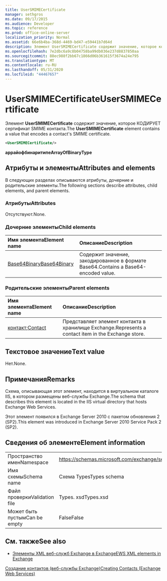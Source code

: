 ```yaml
---
title: UserSMIMECertificate
manager: sethgros
ms.date: 09/17/2015
ms.audience: Developer
ms.topic: reference
ms.prod: office-online-server
localization_priority: Normal
ms.assetid: 66e6b4ba-368d-4469-bd47-e59441b7d64d
description: Элемент UserSMIMECertificate содержит значение, которое кодирует сертификат SMIME контакта.
ms.openlocfilehash: 7e2dbc6a9c8b04758ba99db036e237d8837850aa
ms.sourcegitcommit: 88ec988f2bb67c1866d06b361615f3674a24e795
ms.translationtype: MT
ms.contentlocale: ru-RU
ms.lasthandoff: 05/31/2020
ms.locfileid: "44467657"
---
```

# <a name="usersmimecertificate"></a><span data-ttu-id="179bc-103">UserSMIMECertificate</span><span class="sxs-lookup"><span data-stu-id="179bc-103">UserSMIMECertificate</span></span>

<span data-ttu-id="179bc-104">Элемент **UserSMIMECertificate** содержит значение, которое КОДИРУЕТ сертификат SMIME контакта.</span><span class="sxs-lookup"><span data-stu-id="179bc-104">The **UserSMIMECertificate** element contains a value that encodes a contact's SMIME certificate.</span></span> 
  
```XML
<UserSMIMECertificate/>
```

 <span data-ttu-id="179bc-105">**аррайофбинаритипе**</span><span class="sxs-lookup"><span data-stu-id="179bc-105">**ArrayOfBinaryType**</span></span>
## <a name="attributes-and-elements"></a><span data-ttu-id="179bc-106">Атрибуты и элементы</span><span class="sxs-lookup"><span data-stu-id="179bc-106">Attributes and elements</span></span>

<span data-ttu-id="179bc-107">В следующих разделах описываются атрибуты, дочерние и родительские элементы.</span><span class="sxs-lookup"><span data-stu-id="179bc-107">The following sections describe attributes, child elements, and parent elements.</span></span>
  
### <a name="attributes"></a><span data-ttu-id="179bc-108">Атрибуты</span><span class="sxs-lookup"><span data-stu-id="179bc-108">Attributes</span></span>

<span data-ttu-id="179bc-109">Отсутствуют.</span><span class="sxs-lookup"><span data-stu-id="179bc-109">None.</span></span>
  
### <a name="child-elements"></a><span data-ttu-id="179bc-110">Дочерние элементы</span><span class="sxs-lookup"><span data-stu-id="179bc-110">Child elements</span></span>

|<span data-ttu-id="179bc-111">**Имя элемента**</span><span class="sxs-lookup"><span data-stu-id="179bc-111">**Element name**</span></span>|<span data-ttu-id="179bc-112">**Описание**</span><span class="sxs-lookup"><span data-stu-id="179bc-112">**Description**</span></span>|
|:-----|:-----|
|[<span data-ttu-id="179bc-113">Base64Binary</span><span class="sxs-lookup"><span data-stu-id="179bc-113">Base64Binary</span></span>](base64binary.md) <br/> |<span data-ttu-id="179bc-114">Содержит значение, закодированное в формате Base64.</span><span class="sxs-lookup"><span data-stu-id="179bc-114">Contains a Base64-encoded value.</span></span>  <br/> |
   
### <a name="parent-elements"></a><span data-ttu-id="179bc-115">Родительские элементы</span><span class="sxs-lookup"><span data-stu-id="179bc-115">Parent elements</span></span>

|<span data-ttu-id="179bc-116">**Имя элемента**</span><span class="sxs-lookup"><span data-stu-id="179bc-116">**Element name**</span></span>|<span data-ttu-id="179bc-117">**Описание**</span><span class="sxs-lookup"><span data-stu-id="179bc-117">**Description**</span></span>|
|:-----|:-----|
|<span data-ttu-id="179bc-118">[контакт](contact.md);</span><span class="sxs-lookup"><span data-stu-id="179bc-118">[Contact](contact.md)</span></span> <br/> |<span data-ttu-id="179bc-119">Представляет элемент контакта в хранилище Exchange.</span><span class="sxs-lookup"><span data-stu-id="179bc-119">Represents a contact item in the Exchange store.</span></span>  <br/> |
   
## <a name="text-value"></a><span data-ttu-id="179bc-120">Текстовое значение</span><span class="sxs-lookup"><span data-stu-id="179bc-120">Text value</span></span>

<span data-ttu-id="179bc-121">Нет.</span><span class="sxs-lookup"><span data-stu-id="179bc-121">None.</span></span>
  
## <a name="remarks"></a><span data-ttu-id="179bc-122">Примечания</span><span class="sxs-lookup"><span data-stu-id="179bc-122">Remarks</span></span>

<span data-ttu-id="179bc-123">Схема, описывающая этот элемент, находится в виртуальном каталоге IIS, в котором размещены веб-службы Exchange.</span><span class="sxs-lookup"><span data-stu-id="179bc-123">The schema that describes this element is located in the IIS virtual directory that hosts Exchange Web Services.</span></span>
  
<span data-ttu-id="179bc-124">Этот элемент появился в Exchange Server 2010 с пакетом обновления 2 (SP2).</span><span class="sxs-lookup"><span data-stu-id="179bc-124">This element was introduced in Exchange Server 2010 Service Pack 2 (SP2).</span></span>
  
## <a name="element-information"></a><span data-ttu-id="179bc-125">Сведения об элементе</span><span class="sxs-lookup"><span data-stu-id="179bc-125">Element information</span></span>

|||
|:-----|:-----|
|<span data-ttu-id="179bc-126">Пространство имен</span><span class="sxs-lookup"><span data-stu-id="179bc-126">Namespace</span></span>  <br/> |https://schemas.microsoft.com/exchange/services/2006/types  <br/> |
|<span data-ttu-id="179bc-127">Имя схемы</span><span class="sxs-lookup"><span data-stu-id="179bc-127">Schema name</span></span>  <br/> |<span data-ttu-id="179bc-128">Схема Types</span><span class="sxs-lookup"><span data-stu-id="179bc-128">Types schema</span></span>  <br/> |
|<span data-ttu-id="179bc-129">Файл проверки</span><span class="sxs-lookup"><span data-stu-id="179bc-129">Validation file</span></span>  <br/> |<span data-ttu-id="179bc-130">Types. xsd</span><span class="sxs-lookup"><span data-stu-id="179bc-130">Types.xsd</span></span>  <br/> |
|<span data-ttu-id="179bc-131">Может быть пустым</span><span class="sxs-lookup"><span data-stu-id="179bc-131">Can be empty</span></span>  <br/> |<span data-ttu-id="179bc-132">False</span><span class="sxs-lookup"><span data-stu-id="179bc-132">False</span></span>  <br/> |
   
## <a name="see-also"></a><span data-ttu-id="179bc-133">См. также</span><span class="sxs-lookup"><span data-stu-id="179bc-133">See also</span></span>



- [<span data-ttu-id="179bc-134">Элементы XML веб-служб Exchange в Exchange</span><span class="sxs-lookup"><span data-stu-id="179bc-134">EWS XML elements in Exchange</span></span>](ews-xml-elements-in-exchange.md)


[<span data-ttu-id="179bc-135">Создание контактов (веб-службы Exchange)</span><span class="sxs-lookup"><span data-stu-id="179bc-135">Creating Contacts (Exchange Web Services)</span></span>](https://msdn.microsoft.com/library/4845917e-70d1-481c-bbd7-011ec6571789%28Office.15%29.aspx)

